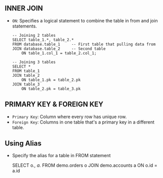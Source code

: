 ## INNER JOIN
- `ON`: Specifies a logical statement to combine the table in from and join statements.

      -- Joining 2 tables
      SELECT table_1.*, table_2.*
      FROM database.table_1     -- First table that pulling data from
      JOIN database.table_2     -- Second table
          ON table_1.col_1 = table_2.col_1;
          
      -- Joining 3 tables
      SELECT *
      FROM table_1
      JOIN table_2
          ON table_1.pk = table_2.pk
      JOIN table_3
          ON table_2.pk = table_3.pk

## PRIMARY KEY & FOREIGN KEY
- `Primary Key`: Column where every row has unique row.
- `Foreign Key`: Columns in one table that's a primary key in a different table.

## Using Alias
- Specify the alias for a table in FROM statement
            
            
     SELECT o.*, a.*
     FROM demo.orders o
     JOIN demo.accounts a
          ON o.id = a.id
